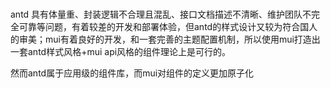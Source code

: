 # 

antd 具有体量重、封装逻辑不合理且混乱、接口文档描述不清晰、维护团队不完全可靠等问题，有着较差的开发和部署体验，但antd的样式设计又较为符合国人的审美；mui有着良好的开发，和一套完善的主题配置机制，所以使用mui打造出一套antd样式风格+mui api风格的组件理论上是可行的。

然而antd属于应用级的组件库，而mui对组件的定义更加原子化